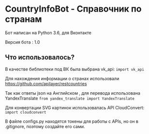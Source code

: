 # CountryInfoBot - Справочник по странам

Бот написан на Python 3.6, для Вконтакте

Версия бота : 1.0

## Что использовалось?
В качестве библиотеки под ВК была выбрана vk_api: `import vk_api` 

Для нахождения информации о странах использовали https://github.com/apilayer/restcountries

Так как ответы json на Английском , для перевода использована YandexTranslate
`from yandex_translate import YandexTranslate`

Для конвертации SVG картинок использовалась API CloudConvert: `import cloudconvert` 

В файле configs.py находятся токены для работы с APIs, но он в .gitignore, поэтому создайте его сами.

